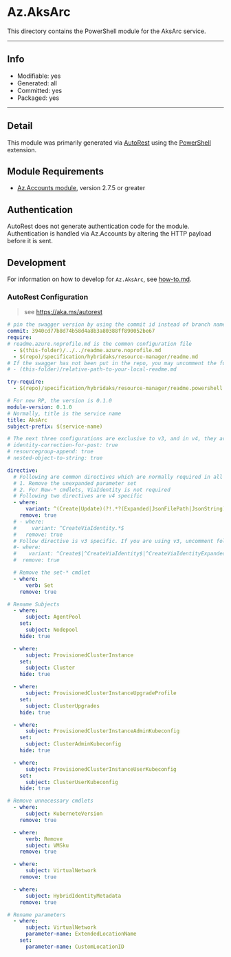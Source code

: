 <!-- region Generated -->
# Az.AksArc
This directory contains the PowerShell module for the AksArc service.

---
## Info
- Modifiable: yes
- Generated: all
- Committed: yes
- Packaged: yes

---
## Detail
This module was primarily generated via [AutoRest](https://github.com/Azure/autorest) using the [PowerShell](https://github.com/Azure/autorest.powershell) extension.

## Module Requirements
- [Az.Accounts module](https://www.powershellgallery.com/packages/Az.Accounts/), version 2.7.5 or greater

## Authentication
AutoRest does not generate authentication code for the module. Authentication is handled via Az.Accounts by altering the HTTP payload before it is sent.

## Development
For information on how to develop for `Az.AksArc`, see [how-to.md](how-to.md).
<!-- endregion -->

### AutoRest Configuration
> see https://aka.ms/autorest

```yaml
# pin the swagger version by using the commit id instead of branch name
commit: 3940cd77b8d74b58d4a8b3a80388ff890052be67
require:
# readme.azure.noprofile.md is the common configuration file
  - $(this-folder)/../../readme.azure.noprofile.md
  - $(repo)/specification/hybridaks/resource-manager/readme.md
# If the swagger has not been put in the repo, you may uncomment the following line and refer to it locally
# - (this-folder)/relative-path-to-your-local-readme.md

try-require: 
  - $(repo)/specification/hybridaks/resource-manager/readme.powershell.md

# For new RP, the version is 0.1.0
module-version: 0.1.0
# Normally, title is the service name
title: AksArc
subject-prefix: $(service-name)

# The next three configurations are exclusive to v3, and in v4, they are activated by default. If you are still using v3, please uncomment them.
# identity-correction-for-post: true
# resourcegroup-append: true
# nested-object-to-string: true

directive:
  # Following are common directives which are normally required in all the RPs
  # 1. Remove the unexpanded parameter set
  # 2. For New-* cmdlets, ViaIdentity is not required
  # Following two directives are v4 specific
  - where:
      variant: ^(Create|Update)(?!.*?(Expanded|JsonFilePath|JsonString))
    remove: true
  # - where:
  #     variant: ^CreateViaIdentity.*$
  #   remove: true
  # Follow directive is v3 specific. If you are using v3, uncomment following directive and comments out two directives above
  #- where:
  #    variant: ^Create$|^CreateViaIdentity$|^CreateViaIdentityExpanded$|^Update$|^UpdateViaIdentity$
  #  remove: true

  # Remove the set-* cmdlet
  - where:
      verb: Set
    remove: true

# Rename Subjects
  - where:
      subject: AgentPool
    set:
      subject: Nodepool
    hide: true

  - where:
      subject: ProvisionedClusterInstance
    set:
      subject: Cluster
    hide: true

  - where:
      subject: ProvisionedClusterInstanceUpgradeProfile
    set:
      subject: ClusterUpgrades
    hide: true

  - where:
      subject: ProvisionedClusterInstanceAdminKubeconfig
    set:
      subject: ClusterAdminKubeconfig
    hide: true

  - where:
      subject: ProvisionedClusterInstanceUserKubeconfig
    set:
      subject: ClusterUserKubeconfig
    hide: true

# Remove unnecessary cmdlets
  - where:
      subject: KuberneteVersion
    remove: true

  - where:
      verb: Remove
      subject: VMSku
    remove: true

  - where:
      subject: VirtualNetwork
    remove: true

  - where:
      subject: HybridIdentityMetadata
    remove: true

# Rename parameters
  - where:
      subject: VirtualNetwork
      parameter-name: ExtendedLocationName
    set: 
      parameter-name: CustomLocationID
